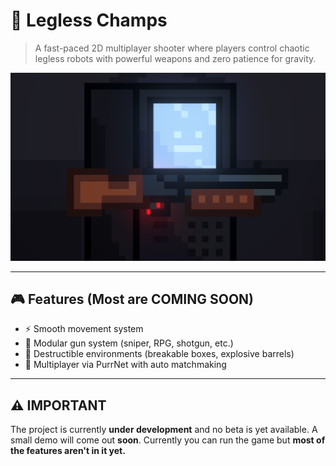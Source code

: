 # 🤖 Legless Champs

> A fast-paced 2D multiplayer shooter where players control chaotic legless robots with powerful weapons and zero patience for gravity.

![Banner-Image](Images/Banner.png)

---

## 🎮 Features (Most are COMING SOON)

- ⚡ Smooth movement system
- 🔫 Modular gun system (sniper, RPG, shotgun, etc.)
- 🧱 Destructible environments (breakable boxes, explosive barrels)
- 🔌 Multiplayer via PurrNet with auto matchmaking

---

## ⚠️ IMPORTANT

The project is currently **under development** and no beta is yet available. A small demo will come out **soon**. Currently you can run the game but **most of the features aren't in it yet.**
